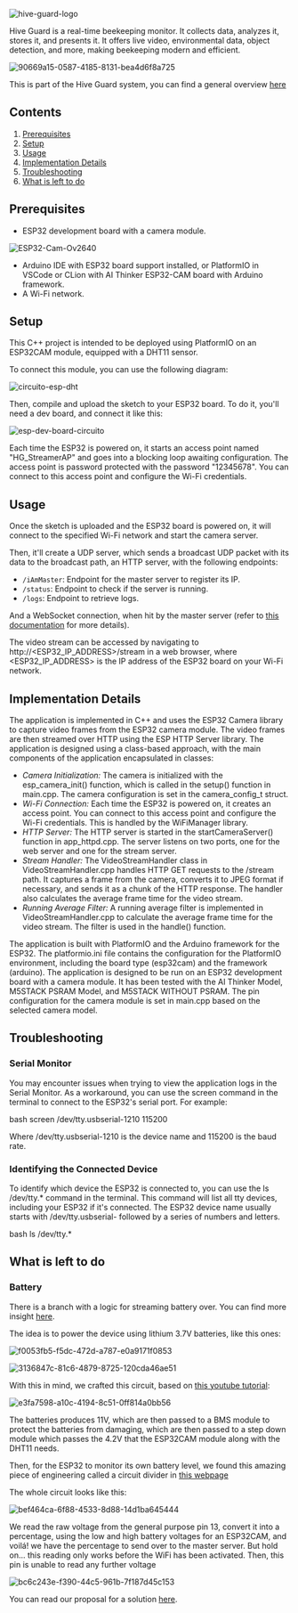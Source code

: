 ![hive-guard-logo](https://github.com/FrancoBre/hive-guard-streamer/assets/66085255/411eb002-76a3-4547-96da-c54983a37996)


Hive Guard is a real-time beekeeping monitor. It collects data, analyzes it, stores it, and presents it. It offers live video, environmental data, object detection, and more, making beekeeping modern and efficient.

![90669a15-0587-4185-8131-bea4d6f8a725](https://github.com/FrancoBre/hive-guard-streamer/assets/66085255/c4d189d2-7c13-4c97-a106-c29638d217ec)


This is part of the Hive Guard system, you can find a general overview [here](https://github.com/FrancoBre/HIVE-GUARD)

## Contents
1. [Prerequisites](#prerequisites)
2. [Setup](#setup)
3. [Usage](#usage)
4. [Implementation Details](#implementation-details)
5. [Troubleshooting](#troubleshooting)
6. [What is left to do](#what-is-left-to-do)

## Prerequisites

- ESP32 development board with a camera module.

![ESP32-Cam-Ov2640](https://github.com/FrancoBre/hive-guard-streamer/assets/66085255/0e48cf2f-a1ef-4aaf-9b1f-582e4bea9d64)

- Arduino IDE with ESP32 board support installed, or PlatformIO in VSCode or CLion with AI Thinker ESP32-CAM board with Arduino framework.
- A Wi-Fi network.

## Setup

This C++ project is intended to be deployed using PlatformIO on an ESP32CAM module, equipped with a DHT11 sensor.

To connect this module, you can use the following diagram:

![circuito-esp-dht](https://github.com/FrancoBre/hive-guard-streamer/assets/66085255/49857b9e-5737-4f30-a521-79b4ca66d390)

Then, compile and upload the sketch to your ESP32 board. To do it, you'll need a dev board, and connect it like this:

![esp-dev-board-circuito](https://github.com/FrancoBre/hive-guard-streamer/assets/66085255/486dc199-cd72-4fac-abd6-38d29d169129)

Each time the ESP32 is powered on, it starts an access point named "HG_StreamerAP" and goes into a blocking loop awaiting configuration. The access point is password protected with the password "12345678". You can connect to this access point and configure the Wi-Fi credentials.

## Usage

Once the sketch is uploaded and the ESP32 board is powered on, it will connect to the specified Wi-Fi network and start the camera server.

Then, it'll create a UDP server, which sends a broadcast UDP packet with its data to the broadcast path, an HTTP server, with the following endpoints:

 - `/iAmMaster`: Endpoint for the master server to register its IP.
 - `/status`: Endpoint to check if the server is running.
 - `/logs`: Endpoint to retrieve logs.

And a WebSocket connection, when hit by the master server (refer to [this documentation](https://github.com/FrancoBre/HIVE-GUARD/tree/main?tab=readme-ov-file#detailed-flow) for more details).

The video stream can be accessed by navigating to http://<ESP32_IP_ADDRESS>/stream in a web browser, where <ESP32_IP_ADDRESS> is the IP address of the ESP32 board on your Wi-Fi network.

## Implementation Details

The application is implemented in C++ and uses the ESP32 Camera library to capture video frames from the ESP32 camera module. The video frames are then streamed over HTTP using the ESP HTTP Server library. The application is designed using a class-based approach, with the main components of the application encapsulated in classes:

- *Camera Initialization:* The camera is initialized with the esp_camera_init() function, which is called in the setup() function in main.cpp. The camera configuration is set in the camera_config_t struct.
- *Wi-Fi Connection:* Each time the ESP32 is powered on, it creates an access point. You can connect to this access point and configure the Wi-Fi credentials. This is handled by the WiFiManager library.
- *HTTP Server:* The HTTP server is started in the startCameraServer() function in app_httpd.cpp. The server listens on two ports, one for the web server and one for the stream server.
- *Stream Handler:* The VideoStreamHandler class in VideoStreamHandler.cpp handles HTTP GET requests to the /stream path. It captures a frame from the camera, converts it to JPEG format if necessary, and sends it as a chunk of the HTTP response. The handler also calculates the average frame time for the video stream.
- *Running Average Filter:* A running average filter is implemented in VideoStreamHandler.cpp to calculate the average frame time for the video stream. The filter is used in the handle() function.

The application is built with PlatformIO and the Arduino framework for the ESP32. The platformio.ini file contains the configuration for the PlatformIO environment, including the board type (esp32cam) and the framework (arduino). The application is designed to be run on an ESP32 development board with a camera module. It has been tested with the AI Thinker Model, M5STACK PSRAM Model, and M5STACK WITHOUT PSRAM. The pin configuration for the camera module is set in main.cpp based on the selected camera model.

## Troubleshooting

### Serial Monitor

You may encounter issues when trying to view the application logs in the Serial Monitor. As a workaround, you can use the screen command in the terminal to connect to the ESP32's serial port. For example:

bash
screen /dev/tty.usbserial-1210 115200


Where /dev/tty.usbserial-1210 is the device name and 115200 is the baud rate.  

### Identifying the Connected Device
To identify which device the ESP32 is connected to, you can use the ls /dev/tty.* command in the terminal. This command will list all tty devices, including your ESP32 if it's connected. The ESP32 device name usually starts with /dev/tty.usbserial- followed by a series of numbers and letters.

bash
ls /dev/tty.*

## What is left to do

### Battery
There is a branch with a logic for streaming battery over. You can find more insight [here](https://github.com/FrancoBre/HIVE-GUARD/tree/main#Battery).

The idea is to power the device using lithium 3.7V batteries, like this ones:

![f0053fb5-f5dc-472d-a787-e0a9171f0853](https://github.com/FrancoBre/hive-guard-streamer/assets/66085255/3b6d4a1b-c254-4085-870e-f55906fb058c)

![3136847c-81c6-4879-8725-120cda46ae51](https://github.com/FrancoBre/hive-guard-streamer/assets/66085255/1dd097f4-4f08-4952-bd34-3a4d4a7b72a1)

With this in mind, we crafted this circuit, based on [this youtube tutorial](https://www.youtube.com/watch?v=zvejuO7SAV4&t=305s):

![e3fa7598-a10c-4194-8c51-0ff814a0bb56](https://github.com/FrancoBre/hive-guard-streamer/assets/66085255/6ebb47cb-702f-4353-a97f-a1341637250b)

The batteries produces 11V, which are then passed to a BMS module to protect the batteries from damaging, which are then passed to a step down module which passes the 4.2V that the ESP32CAM module along with the DHT11 needs.

Then, for the ESP32 to monitor its own battery level, we found this amazing piece of engineering called a circuit divider in [this webpage](https://mansfield-devine.com/speculatrix/2021/08/esp32-room-thermometer-with-18650-battery-level-indicator/)

The whole circuit looks like this:

![bef464ca-6f88-4533-8d88-14d1ba645444](https://github.com/FrancoBre/hive-guard-streamer/assets/66085255/fe3bcfbd-24b0-4d18-8abd-48a93c46a878)

We read the raw voltage from the general purpose pin 13, convert it into a percentage, using the low and high battery voltages for an ESP32CAM, and voilá! we have the percentage to send over to the master server.
But hold on... this reading only works before the WiFi has been activated. Then, this pin is unable to read any further voltage

![bc6c243e-f390-44c5-961b-7f187d45c153](https://github.com/FrancoBre/hive-guard-streamer/assets/66085255/ca35e8e7-a70e-4ff3-8574-b0279d827151)

You can read our proposal for a solution [here](https://github.com/FrancoBre/HIVE-GUARD/tree/main#Battery).
